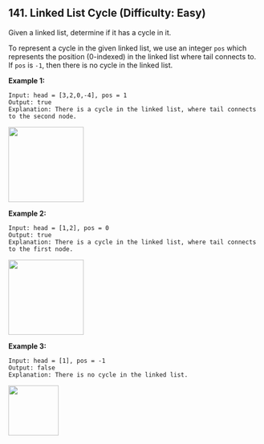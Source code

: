 ## 141. Linked List Cycle (Difficulty: Easy)

Given a linked list, determine if it has a cycle in it.

To represent a cycle in the given linked list, we use an integer `pos` which represents the position (0-indexed) in the linked list where tail connects to. If `pos` is `-1`, then there is no cycle in the linked list.

**Example 1:**
```
Input: head = [3,2,0,-4], pos = 1
Output: true
Explanation: There is a cycle in the linked list, where tail connects to the second node.
```
<p>
  <img height="150" src="https://assets.leetcode.com/uploads/2018/12/07/circularlinkedlist.png">
</p>

**Example 2:**
```
Input: head = [1,2], pos = 0
Output: true
Explanation: There is a cycle in the linked list, where tail connects to the first node.
```
<p>
  <img height="150" src="https://assets.leetcode.com/uploads/2018/12/07/circularlinkedlist_test2.png">
</p>

**Example 3:**
```
Input: head = [1], pos = -1
Output: false
Explanation: There is no cycle in the linked list.
```
<p>
  <img height="100" src="https://assets.leetcode.com/uploads/2018/12/07/circularlinkedlist_test3.png">
</p>
